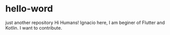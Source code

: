 # hello-word
just another repository
Hi Humans!
Ignacio here, I am beginer of  Flutter and Kotlin.
I want to contribute.
